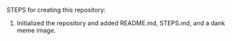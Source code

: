 STEPS for creating this repository:
1. Initialized the repository and added README.md, STEPS.md, and a dank meme image.
